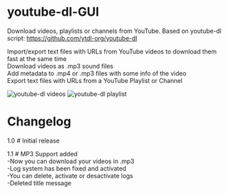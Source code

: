 # youtube-dl-GUI
Download videos, playlists or channels from YouTube. Based on youtube-dl script: https://github.com/ytdl-org/youtube-dl

Import/export text files with URLs from YouTube videos to download them fast at the same time  
Download videos as .mp3 sound files  
Add metadata to .mp4 or .mp3 files with some info of the video  
Export text files with URLs from a YouTube Playlist or Channel  

![youtube-dl videos](https://user-images.githubusercontent.com/24766260/56608347-e2a9dd80-660a-11e9-9eee-f23c8391c905.png)
![youtube-dl playlist](https://user-images.githubusercontent.com/24766260/56608349-e2a9dd80-660a-11e9-9e87-84151b43b060.png)

# Changelog
1.0 # Initial release  
  
1.1 # MP3 Support added  
 -Now you can download your videos in .mp3<br/>
 -Log system has been fixed and activated<br/>
 -You can delete, activate or desactivate logs<br/>
 -Deleted title message<br/>

